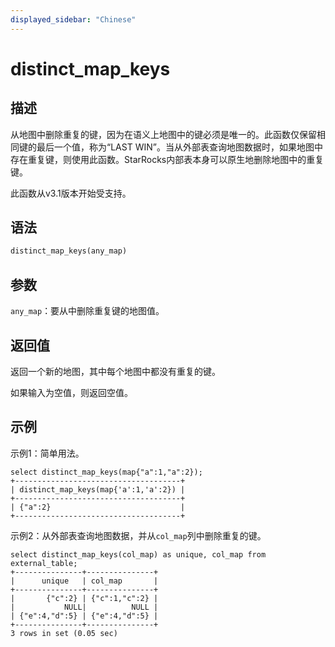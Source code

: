 ```yaml
---
displayed_sidebar: "Chinese"
---
```


# distinct_map_keys

## 描述

从地图中删除重复的键，因为在语义上地图中的键必须是唯一的。此函数仅保留相同键的最后一个值，称为“LAST WIN”。当从外部表查询地图数据时，如果地图中存在重复键，则使用此函数。StarRocks内部表本身可以原生地删除地图中的重复键。

此函数从v3.1版本开始受支持。

## 语法

```Haskell
distinct_map_keys(any_map)
```

## 参数

`any_map`：要从中删除重复键的地图值。

## 返回值

返回一个新的地图，其中每个地图中都没有重复的键。

如果输入为空值，则返回空值。

## 示例

示例1：简单用法。

```plain
select distinct_map_keys(map{"a":1,"a":2});
+-------------------------------------+
| distinct_map_keys(map{'a':1,'a':2}) |
+-------------------------------------+
| {"a":2}                             |
+-------------------------------------+
```

示例2：从外部表查询地图数据，并从`col_map`列中删除重复的键。

```plain
select distinct_map_keys(col_map) as unique, col_map from external_table;
+---------------+---------------+
|      unique   | col_map       |
+---------------+---------------+
|       {"c":2} | {"c":1,"c":2} |
|           NULL|          NULL |
| {"e":4,"d":5} | {"e":4,"d":5} |
+---------------+---------------+
3 rows in set (0.05 sec)
```